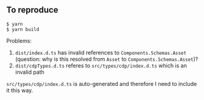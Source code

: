 ## To reproduce

```
$ yarn
$ yarn build
```

Problems:
  1. `dist/index.d.ts` has invalid references to `Components.Schemas.Asset` (question: why is this resolved from `Asset` to `Components.Schemas.Asset`)?
  2. `dist/cdpTypes.d.ts` referes to `src/types/cdp/index.d.ts` which is an invalid path

`src/types/cdp/index.d.ts` is auto-generated and therefore I need to include it this way.
